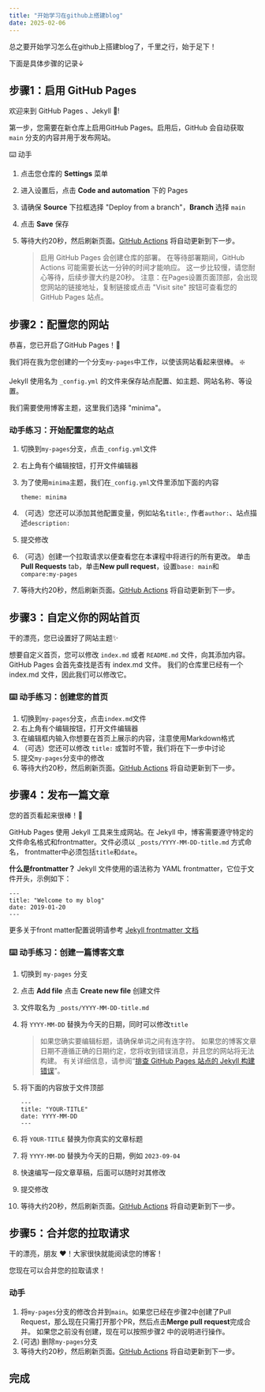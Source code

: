 ```yaml
---
title: "开始学习在github上搭建blog"
date: 2025-02-06
---
```

总之要开始学习怎么在github上搭建blog了，千里之行，始于足下！

下面是具体步骤的记录↓

## 步骤1：启用 GitHub Pages

欢迎来到 GitHub Pages 、Jekyll 🎉!

第一步，您需要在新仓库上启用GitHub Pages。启用后，GitHub 会自动获取 `main` 分支的内容并用于发布网站。

⌨️ 动手

1. 点击您仓库的 **Settings** 菜单

2. 进入设置后，点击 **Code and automation** 下的 Pages

3. 请确保 **Source** 下拉框选择 "Deploy from a branch"，**Branch** 选择 `main`

4. 点击 **Save** 保存

5. 等待大约20秒，然后刷新页面。[GitHub Actions](https://docs.github.com/en/actions) 将自动更新到下一步。

   > 启用 GitHub Pages 会创建仓库的部署。 在等待部署期间，GitHub Actions 可能需要长达一分钟的时间才能响应。 这一步比较慢，请您耐心等待，后续步骤大约是20秒。 注意：在Pages设置页面顶部，会出现您网站的链接地址，复制链接或点击 "Visit site" 按钮可查看您的 GitHub Pages 站点。

## 步骤2：配置您的网站

恭喜，您已开启了GitHub Pages！🎉

我们将在我为您创建的一个分支`my-pages`中工作，以使该网站看起来很棒。 ❇️

Jekyll 使用名为 `_config.yml` 的文件来保存站点配置、如主题、网站名称、等设置。

我们需要使用博客主题，这里我们选择 "minima"。

### 动手练习：开始配置您的站点

1. 切换到`my-pages`分支，点击`_config.yml`文件

2. 右上角有个编辑按钮，打开文件编辑器

3. 为了使用`minima`主题，我们在`_config.yml`文件里添加下面的内容

   ```
   theme: minima
   ```

4. （可选）您还可以添加其他配置变量，例如站名`title:`, 作者`author:`、站点描述`description:`

5. 提交修改

6. （可选）创建一个拉取请求以便查看您在本课程中将进行的所有更改。 单击**Pull Requests** tab，单击**New pull request**，设置`base: main`和`compare:my-pages`

7. 等待大约20秒，然后刷新页面。[GitHub Actions](https://docs.github.com/en/actions) 将自动更新到下一步。

## 步骤3：自定义你的网站首页

干的漂亮，您已设置好了网站主题✨

想要自定义首页，您可以修改 `index.md` 或者 `README.md` 文件，向其添加内容。GitHub Pages 会首先查找是否有 index.md 文件。 我们的仓库里已经有一个 index.md 文件，因此我们可以修改它。

### ⌨️ 动手练习：创建您的首页

1. 切换到`my-pages`分支，点击`index.md`文件
2. 右上角有个编辑按钮，打开文件编辑器
3. 在编辑框内输入你想要在首页上展示的内容，注意使用Markdown格式
4. （可选）您还可以修改 `title:` 或暂时不管，我们将在下一步中讨论
5. 提交`my-pages`分支中的修改
6. 等待大约20秒，然后刷新页面。[GitHub Actions](https://docs.github.com/en/actions) 将自动更新到下一步。

## 步骤4：发布一篇文章

您的首页看起来很棒！🤠

GitHub Pages 使用 Jekyll 工具来生成网站。在 Jekyll 中，博客需要遵守特定的文件命名格式和frontmatter。文件必须以 `_posts/YYYY-MM-DD-title.md` 方式命名， frontmatter中必须包括`title`和`date`。

**什么是frontmatter？** Jekyll 文件使用的语法称为 YAML frontmatter，它位于文件开头，示例如下：

```
---
title: "Welcome to my blog"
date: 2019-01-20
---
```

更多关于front matter配置说明请参考 [Jekyll frontmatter 文档](https://jekyllrb.com/docs/front-matter/)

### ⌨️ 动手练习：创建一篇博客文章

1. 切换到 `my-pages` 分支

2. 点击 **Add file** 点击 **Create new file** 创建文件

3. 文件取名为 `_posts/YYYY-MM-DD-title.md`

4. 将 `YYYY-MM-DD` 替换为今天的日期，同时可以修改`title`

   > 如果您确实要编辑标题，请确保单词之间有连字符。 如果您的博客文章日期不遵循正确的日期约定，您将收到错误消息，并且您的网站将无法构建。 有关详细信息，请参阅“[排查 GitHub Pages 站点的 Jekyll 构建错误](https://docs.github.com/zh/pages/setting-up-a-github-pages-site-with-jekyll/troubleshooting-jekyll-build-errors-for-github-pages-sites)”。

5. 将下面的内容放于文件顶部

   ```
   ---
   title: "YOUR-TITLE"
   date: YYYY-MM-DD
   ---
   ```

6. 将 `YOUR-TITLE` 替换为你真实的文章标题

7. 将 `YYYY-MM-DD` 替换为今天的日期，例如 `2023-09-04`

8. 快速编写一段文章草稿，后面可以随时对其修改

9. 提交修改

10. 等待大约20秒，然后刷新页面。[GitHub Actions](https://docs.github.com/en/actions) 将自动更新到下一步。

## 步骤5：合并您的拉取请求

干的漂亮，朋友 ❤️！大家很快就能阅读您的博客！

您现在可以合并您的拉取请求！

### 动手

1. 将`my-pages`分支的修改合并到`main`。如果您已经在步骤2中创建了Pull Request，那么现在只需打开那个PR，然后点击**Merge pull request**完成合并。 如果您之前没有创建，现在可以按照步骤2 中的说明进行操作。
2. (可选) 删除`my-pages`分支
3. 等待大约20秒，然后刷新页面。[GitHub Actions](https://docs.github.com/en/actions) 将自动更新到下一步。

## 完成 
